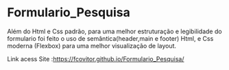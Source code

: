 # Formulario_Pesquisa
Além do Html e Css padrão, para uma melhor estruturação e legibilidade do formulario foi feito o uso de semântica(header,main e footer) Html,
e Css moderna (Flexbox) para uma melhor visualização de layout.

Link acess Site :https://fcovitor.github.io/Formulario_Pesquisa/
